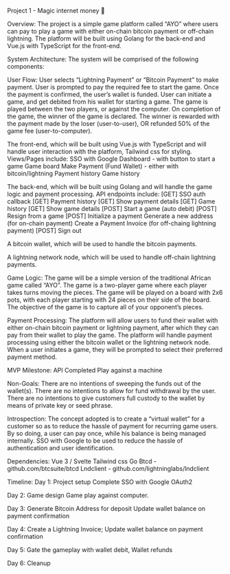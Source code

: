 Project 1 - Magic internet money 🧙

Overview:
The project is a simple game platform called “AYO” where users can pay to play a game with 
either on-chain bitcoin payment or off-chain lightning. The platform will be built using 
Golang for the back-end and Vue.js with TypeScript for the front-end.

System Architecture:
The system will be comprised of the following components:

User Flow:
User selects “Lightning Payment” or “Bitcoin Payment” to make payment.
User is prompted to pay the required fee to start the game.
Once the payment is confirmed, the user’s wallet is funded.
User can initiate a game, and get debited from his wallet for starting a game.
The game is played between the two players, or against the computer.
On completion of the game, the winner of the game is declared.
The winner is rewarded with the payment made by the loser (user-to-user), OR refunded 50% of 
the game fee (user-to-computer).

The front-end, which will be built using Vue.js with TypeScript and will handle user 
interaction with the platform, Tailwind css for styling.
Views/Pages include:
SSO with Google
Dashboard - with button to start a game
Game board
Make Payment (Fund Wallet) - either with bitcoin/lightning
Payment history
Game history

The back-end, which will be built using Golang and will handle the game logic and payment 
processing. API endpoints include:
[GET] SSO auth callback
[GET] Payment history
[GET] Show payment details
[GET] Game history
[GET] Show game details
[POST] Start a game (auto debit)
[POST] Resign from a game
[POST] Initialize a payment
Generate a new address (for on-chain payment)
Create a Payment Invoice (for off-chaing lightning payment)
[POST] Sign out

A bitcoin wallet, which will be used to handle the bitcoin payments.

A lightning network node, which will be used to handle off-chain lightning payments.

Game Logic:
The game will be a simple version of the traditional African game called “AYO”. The game is a 
two-player game where each player takes turns moving the pieces. The game will be played on a 
board with 2x6 pots, with each player starting with 24 pieces on their side of the board. The 
objective of the game is to capture all of your opponent’s pieces.

Payment Processing:
The platform will allow users to fund their wallet with either on-chain bitcoin payment or 
lightning payment, after which they can pay from their wallet to play the game. The platform 
will handle payment processing using either the bitcoin wallet or the lightning network node. 
When a user initiates a game, they will be prompted to select their preferred payment method.

MVP Milestone:
API Completed
Play against a machine

Non-Goals:
There are no intentions of sweeping the funds out of the wallet(s).
There are no intentions to allow for fund withdrawal by the user.
There are no intentions to give customers full custody to the wallet by means of private key 
or seed phrase.



Introspection:
The concept adopted is to create a “virtual wallet” for a customer so as to reduce the hassle 
of payment for recurring game users. By so doing, a user can pay once, while his balance is 
being managed internally.
SSO with Google to be used to reduce the hassle of authentication and user identification.

Dependencies:
Vue 3 / Svelte
Tailwind css
Go
Btcd - github.com/btcsuite/btcd
Lndclient - github.com/lightninglabs/lndclient

Timeline:
Day 1:
Project setup
Complete SSO with Google OAuth2

Day 2:
Game design
Game play against computer.

Day 3:
Generate Bitcoin Address for deposit
Update wallet balance on payment confirmation

Day 4:
Create a Lightning Invoice; Update wallet balance on payment confirmation

Day 5:
Gate the gameplay with wallet debit, Wallet refunds

Day 6: 
Cleanup


